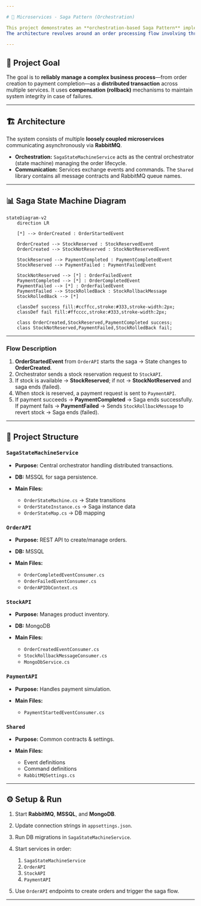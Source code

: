 ```yaml
---

# 🚀 Microservices - Saga Pattern (Orchestration)

This project demonstrates an **orchestration-based Saga Pattern** implementation using **MassTransit** and **RabbitMQ** to ensure transactional consistency across multiple microservices.
The architecture revolves around an order processing flow involving three core services: **OrderAPI**, **StockAPI**, and **PaymentAPI**.

---
```


## 🎯 Project Goal

The goal is to **reliably manage a complex business process**—from order creation to payment completion—as a **distributed transaction** across multiple services.
It uses **compensation (rollback)** mechanisms to maintain system integrity in case of failures.

---

## 🏗️ Architecture

The system consists of multiple **loosely coupled microservices** communicating asynchronously via **RabbitMQ**.

* **Orchestration:** `SagaStateMachineService` acts as the central orchestrator (state machine) managing the order lifecycle.
* **Communication:** Services exchange events and commands. The `Shared` library contains all message contracts and RabbitMQ queue names.

---

## 📊 Saga State Machine Diagram

```mermaid
stateDiagram-v2
    direction LR
    
    [*] --> OrderCreated : OrderStartedEvent
    
    OrderCreated --> StockReserved : StockReservedEvent
    OrderCreated --> StockNotReserved : StockNotReservedEvent
    
    StockReserved --> PaymentCompleted : PaymentCompletedEvent
    StockReserved --> PaymentFailed : PaymentFailedEvent
    
    StockNotReserved --> [*] : OrderFailedEvent
    PaymentCompleted --> [*] : OrderCompletedEvent
    PaymentFailed --> [*] : OrderFailedEvent
    PaymentFailed --> StockRolledBack : StockRollbackMessage
    StockRolledBack --> [*]
    
    classDef success fill:#ccffcc,stroke:#333,stroke-width:2px;
    classDef fail fill:#ffcccc,stroke:#333,stroke-width:2px;
    
    class OrderCreated,StockReserved,PaymentCompleted success;
    class StockNotReserved,PaymentFailed,StockRolledBack fail;
```

---

### Flow Description

1. **OrderStartedEvent** from `OrderAPI` starts the saga → State changes to **OrderCreated**.
2. Orchestrator sends a stock reservation request to `StockAPI`.
3. If stock is available → **StockReserved**; if not → **StockNotReserved** and saga ends (failed).
4. When stock is reserved, a payment request is sent to `PaymentAPI`.
5. If payment succeeds → **PaymentCompleted** → Saga ends successfully.
   If payment fails → **PaymentFailed** → Sends `StockRollbackMessage` to revert stock → Saga ends (failed).

---

## 📂 Project Structure

### **`SagaStateMachineService`**

* **Purpose:** Central orchestrator handling distributed transactions.
* **DB:** MSSQL for saga persistence.
* **Main Files:**

  * `OrderStateMachine.cs` → State transitions
  * `OrderStateInstance.cs` → Saga instance data
  * `OrderStateMap.cs` → DB mapping

### **`OrderAPI`**

* **Purpose:** REST API to create/manage orders.
* **DB:** MSSQL
* **Main Files:**

  * `OrderCompletedEventConsumer.cs`
  * `OrderFailedEventConsumer.cs`
  * `OrderAPIDbContext.cs`

### **`StockAPI`**

* **Purpose:** Manages product inventory.
* **DB:** MongoDB
* **Main Files:**

  * `OrderCreatedEventConsumer.cs`
  * `StockRollbackMessageConsumer.cs`
  * `MongoDbService.cs`

### **`PaymentAPI`**

* **Purpose:** Handles payment simulation.
* **Main Files:**

  * `PaymentStartedEventConsumer.cs`

### **`Shared`**

* **Purpose:** Common contracts & settings.
* **Main Files:**

  * Event definitions
  * Command definitions
  * `RabbitMQSettings.cs`

---

## ⚙️ Setup & Run

1. Start **RabbitMQ**, **MSSQL**, and **MongoDB**.
2. Update connection strings in `appsettings.json`.
3. Run DB migrations in `SagaStateMachineService`.
4. Start services in order:

   1. `SagaStateMachineService`
   2. `OrderAPI`
   3. `StockAPI`
   4. `PaymentAPI`
5. Use `OrderAPI` endpoints to create orders and trigger the saga flow.

---
